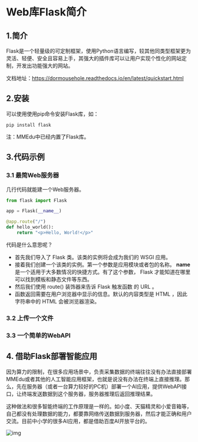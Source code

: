 # Web库Flask简介

## 1.简介

Flask是一个轻量级的可定制框架，使用Python语言编写，较其他同类型框架更为灵活、轻便、安全且容易上手，其强大的插件库可以让用户实现个性化的网站定制，开发出功能强大的网站。

文档地址：https://dormousehole.readthedocs.io/en/latest/quickstart.html

## 2.安装

可以使用使用pip命令安装Flask库，如：

```
pip install flask
```

注：MMEdu中已经内置了Flask库。

## 3.代码示例

### 3.1 最简Web服务器

几行代码就能建一个Web服务器。

```python
from flask import Flask

app = Flask(__name__)

@app.route("/")
def hello_world():
    return "<p>Hello, World!</p>"
```

代码是什么意思呢？

- 首先我们导入了 Flask 类。该类的实例将会成为我们的 WSGI 应用。
- 接着我们创建一个该类的实例。第一个参数是应用模块或者包的名称。 __name__ 是一个适用于大多数情况的快捷方式。有了这个参数， Flask 才能知道在哪里可以找到模板和静态文件等东西。
- 然后我们使用 route() 装饰器来告诉 Flask 触发函数 的 URL 。
- 函数返回需要在用户浏览器中显示的信息。默认的内容类型是 HTML ，因此字符串中的 HTML 会被浏览器渲染。



### 3.2 上传一个文件



### 3.3 一个简单的WebAPI



## 4. 借助Flask部署智能应用

因为算力的限制，在很多应用场景中，负责采集数据的终端往往没有办法直接部署MMEdu或者其他的人工智能应用框架，也就是说没有办法在终端上直接推理。那么，先在服务器（或者一台算力较好的PC机）部署一个AI应用，提供WebAPI接口，让终端发送数据到这个服务器，服务器推理后返回推理结果。

这种做法和很多智能终端的工作原理是一样的。如小度、天猫精灵和小爱音箱等，自己都没有处理数据的能力，都要靠网络传送数据到服务器，然后才能正确和用户交流。目前中小学的很多AI应用，都是借助百度AI开放平台的。



![img](https://cdn.nlark.com/yuque/0/2022/jpeg/2493078/1650769897170-21fafa73-3b56-46ad-9f99-f12753c63f76.jpeg)


